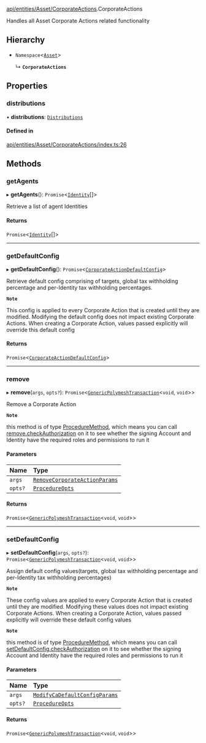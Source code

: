 [api/entities/Asset/CorporateActions](../../../../../Modules/API/Entities/Asset/CorporateActions.md).CorporateActions

Handles all Asset Corporate Actions related functionality

## Hierarchy

- `Namespace`<[`Asset`](../Asset.md)\>

  ↳ **`CorporateActions`**

## Properties

### distributions

• **distributions**: [`Distributions`](Distributions/Distributions.md)

#### Defined in

[api/entities/Asset/CorporateActions/index.ts:26](https://github.com/PolymeshAssociation/polymesh-sdk/blob/15be87e8/src/api/entities/Asset/CorporateActions/index.ts#L26)

## Methods

### getAgents

▸ **getAgents**(): `Promise`<[`Identity`](../../Identity/Identity.md)[]\>

Retrieve a list of agent Identities

#### Returns

`Promise`<[`Identity`](../../Identity/Identity.md)[]\>

___

### getDefaultConfig

▸ **getDefaultConfig**(): `Promise`<[`CorporateActionDefaultConfig`](../../../../../Interfaces/API/Entities/Asset/CorporateActions/Types/CorporateActionDefaultConfig.md)\>

Retrieve default config comprising of targets, global tax withholding percentage and per-Identity tax withholding percentages.

**`Note`**

This config is applied to every Corporate Action that is created until they are modified. Modifying the default config
  does not impact existing Corporate Actions.
  When creating a Corporate Action, values passed explicitly will override this default config

#### Returns

`Promise`<[`CorporateActionDefaultConfig`](../../../../../Interfaces/API/Entities/Asset/CorporateActions/Types/CorporateActionDefaultConfig.md)\>

___

### remove

▸ **remove**(`args`, `opts?`): `Promise`<[`GenericPolymeshTransaction`](../../../../../Modules/Types/Types.md#genericpolymeshtransaction)<`void`, `void`\>\>

Remove a Corporate Action

**`Note`**

this method is of type [ProcedureMethod](../../../../../Interfaces/Types/ProcedureMethod.md), which means you can call [remove.checkAuthorization](../../../../../Interfaces/Types/ProcedureMethod.md#checkauthorization)
  on it to see whether the signing Account and Identity have the required roles and permissions to run it

#### Parameters

| Name | Type |
| :------ | :------ |
| `args` | [`RemoveCorporateActionParams`](../../../../../Interfaces/API/Procedures/Types/RemoveCorporateActionParams.md) |
| `opts?` | [`ProcedureOpts`](../../../../../Interfaces/Types/ProcedureOpts.md) |

#### Returns

`Promise`<[`GenericPolymeshTransaction`](../../../../../Modules/Types/Types.md#genericpolymeshtransaction)<`void`, `void`\>\>

___

### setDefaultConfig

▸ **setDefaultConfig**(`args`, `opts?`): `Promise`<[`GenericPolymeshTransaction`](../../../../../Modules/Types/Types.md#genericpolymeshtransaction)<`void`, `void`\>\>

Assign default config values(targets, global tax withholding percentage and per-Identity tax withholding percentages)

**`Note`**

These config values are applied to every Corporate Action that is created until they are modified. Modifying these values
  does not impact existing Corporate Actions.
  When creating a Corporate Action, values passed explicitly will override these default config values

**`Note`**

this method is of type [ProcedureMethod](../../../../../Interfaces/Types/ProcedureMethod.md), which means you can call [setDefaultConfig.checkAuthorization](../../../../../Interfaces/Types/ProcedureMethod.md#checkauthorization)
  on it to see whether the signing Account and Identity have the required roles and permissions to run it

#### Parameters

| Name | Type |
| :------ | :------ |
| `args` | [`ModifyCaDefaultConfigParams`](../../../../../Modules/API/Procedures/Types.md#modifycadefaultconfigparams) |
| `opts?` | [`ProcedureOpts`](../../../../../Interfaces/Types/ProcedureOpts.md) |

#### Returns

`Promise`<[`GenericPolymeshTransaction`](../../../../../Modules/Types/Types.md#genericpolymeshtransaction)<`void`, `void`\>\>
